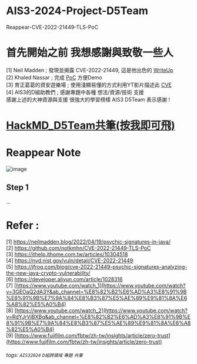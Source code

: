 # AIS3-2024-Project-D5Team
Reappear-CVE-2022-21449-TLS-PoC

# 首先開始之前 我想感謝與致敬一些人
[1] Neil Madden ; 發現並揭露 CVE-2022-21449, 這是他出色的 [WriteUp](https://neilmadden.blog/2022/04/19/psychic-signatures-in-java/) \
[2] Khaled Nassar ; 完成 [PoC](https://github.com/notkmhn/CVE-2022-21449-TLS-PoC) 方便Demo \
[3] 育正葛葛的資安遊樂場 ; 使用淺顯易懂的方式利用YT影片描述此 [CVE](https://www.youtube.com/watch?v=3GEOaQ2dA3Y&ab_channel=%E8%82%B2%E6%AD%A3%E8%91%9B%E8%91%9B%E7%9A%84%E8%B3%87%E5%AE%89%E9%81%8A%E6%A8%82%E5%A0%B4) \
[4] AIS3的D組助教們 ; 感謝專題中各種 想法/資源/技術 支援 \
感謝上述的大神資源與支援 很強大的學習榜樣 AIS3 D5Team 表示感謝 !

# [HackMD_D5Team共筆(按我即可飛)](https://hackmd.io/JhxM0PGkQ-uvBnXWm6UnfQ)

# Reappear Note

![image](https://github.com/user-attachments/assets/adab2f68-d909-49b7-a5b2-664976173461)

## Step 1
...

# Refer :
[1] https://neilmadden.blog/2022/04/19/psychic-signatures-in-java/ \
[2] https://github.com/notkmhn/CVE-2022-21449-TLS-PoC \
[3] https://ithelp.ithome.com.tw/articles/10304518 \
[4] https://nvd.nist.gov/vuln/detail/CVE-2022-21449 \
[5] https://jfrog.com/blog/cve-2022-21449-psychic-signatures-analyzing-the-new-java-crypto-vulnerability/ \
[6] https://developer.aliyun.com/article/1028316 \
[7] [https://www.youtube.com/watch_1](https://www.youtube.com/watch?v=3GEOaQ2dA3Y&ab_channel=%E8%82%B2%E6%AD%A3%E8%91%9B%E8%91%9B%E7%9A%84%E8%B3%87%E5%AE%89%E9%81%8A%E6%A8%82%E5%A0%B4) \
[8] [https://www.youtube.com/watch_2](https://www.youtube.com/watch?v=RdYJrViBXBg&ab_channel=%E8%82%B2%E6%AD%A3%E8%91%9B%E8%91%9B%E7%9A%84%E8%B3%87%E5%AE%89%E9%81%8A%E6%A8%82%E5%A0%B4) \
[9] [https://www.fujifilm.com/fbtw/zh-tw/insights/article/zero-trust](https://www.fujifilm.com/fbtw/zh-tw/insights/article/zero-trust)


###### tags: `AIS32024` `D組跨領域` `專題` `共筆` 
